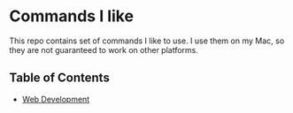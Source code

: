 # Commands I like

This repo contains set of commands I like to use. I use them on my Mac, so they are not guaranteed to work on other platforms.

## Table of Contents

- [Web Development](/web-development.md)
